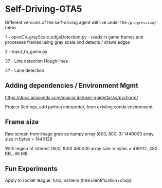 # Self-Driving-GTA5

Different versions of the self-driving agent will live under the 
`/progression/` folder 

1 - openCV_grayScale_edgeDetection.py - reads in game frames and processes frames using gray scale and detects / draws edges

2 - input_to_game.py 

3? - Line detection Hough lines

4? - Lane detection 


## Adding dependencies / Environment Mgmt
https://docs.anaconda.com/anaconda/user-guide/tasks/pycharm/

Project Settings, add python interpreter, from existing conda environment

## Frame size

Raw screen from image grab as numpy array
(600, 800, 3) 1440000
array size in bytes =  1440128

With region of interest
(600, 800) 480000
array size in bytes =  480112, 480 KB, .48 MB

## Fun Experiments

Apply to rocket league, halo, valheim (tree identification+chop)
